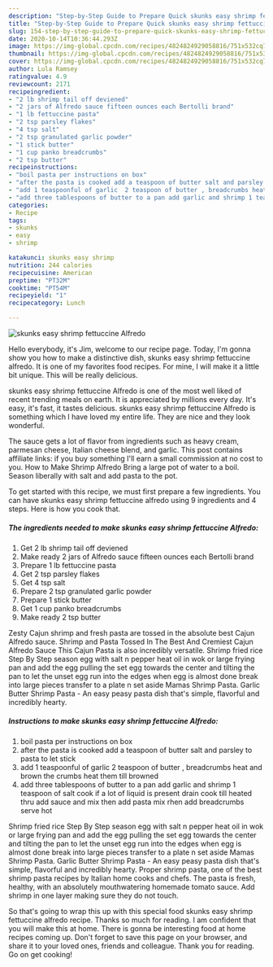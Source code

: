 ```yaml
---
description: "Step-by-Step Guide to Prepare Quick skunks easy shrimp fettuccine Alfredo"
title: "Step-by-Step Guide to Prepare Quick skunks easy shrimp fettuccine Alfredo"
slug: 154-step-by-step-guide-to-prepare-quick-skunks-easy-shrimp-fettuccine-alfredo
date: 2020-10-14T10:36:44.293Z
image: https://img-global.cpcdn.com/recipes/4824824929058816/751x532cq70/skunks-easy-shrimp-fettuccine-alfredo-recipe-main-photo.jpg
thumbnail: https://img-global.cpcdn.com/recipes/4824824929058816/751x532cq70/skunks-easy-shrimp-fettuccine-alfredo-recipe-main-photo.jpg
cover: https://img-global.cpcdn.com/recipes/4824824929058816/751x532cq70/skunks-easy-shrimp-fettuccine-alfredo-recipe-main-photo.jpg
author: Lula Ramsey
ratingvalue: 4.9
reviewcount: 2171
recipeingredient:
- "2 lb shrimp tail off deviened"
- "2 jars of Alfredo sauce fifteen ounces each Bertolli brand"
- "1 lb fettuccine pasta"
- "2 tsp parsley flakes"
- "4 tsp salt"
- "2 tsp granulated garlic powder"
- "1 stick butter"
- "1 cup panko breadcrumbs"
- "2 tsp butter"
recipeinstructions:
- "boil pasta per instructions on box"
- "after the pasta is cooked add a teaspoon of butter salt and parsley to pasta to let stick"
- "add 1 teaspoonful of garlic  2 teaspoon of butter , breadcrumbs heat and brown the crumbs heat them till browned"
- "add three tablespoons of butter to a pan add garlic and shrimp 1 teaspoon of salt  cook if a lot of liquid  is present drain cook till heated thru add sauce and mix then add pasta mix rhen add breadcrumbs serve hot"
categories:
- Recipe
tags:
- skunks
- easy
- shrimp

katakunci: skunks easy shrimp 
nutrition: 244 calories
recipecuisine: American
preptime: "PT32M"
cooktime: "PT54M"
recipeyield: "1"
recipecategory: Lunch

---
```



![skunks easy shrimp fettuccine Alfredo](https://img-global.cpcdn.com/recipes/4824824929058816/751x532cq70/skunks-easy-shrimp-fettuccine-alfredo-recipe-main-photo.jpg)

Hello everybody, it's Jim, welcome to our recipe page. Today, I'm gonna show you how to make a distinctive dish, skunks easy shrimp fettuccine alfredo. It is one of my favorites food recipes. For mine, I will make it a little bit unique. This will be really delicious.

skunks easy shrimp fettuccine Alfredo is one of the most well liked of recent trending meals on earth. It is appreciated by millions every day. It's easy, it's fast, it tastes delicious. skunks easy shrimp fettuccine Alfredo is something which I have loved my entire life. They are nice and they look wonderful.

The sauce gets a lot of flavor from ingredients such as heavy cream, parmesan cheese, Italian cheese blend, and garlic. This post contains affiliate links: if you buy something I&#39;ll earn a small commission at no cost to you. How to Make Shrimp Alfredo Bring a large pot of water to a boil. Season liberally with salt and add pasta to the pot.


To get started with this recipe, we must first prepare a few ingredients. You can have skunks easy shrimp fettuccine alfredo using 9 ingredients and 4 steps. Here is how you cook that.

<!--inarticleads1-->

##### The ingredients needed to make skunks easy shrimp fettuccine Alfredo:

1. Get 2 lb shrimp tail off deviened
1. Make ready 2 jars of Alfredo sauce fifteen ounces each Bertolli brand
1. Prepare 1 lb fettuccine pasta
1. Get 2 tsp parsley flakes
1. Get 4 tsp salt
1. Prepare 2 tsp granulated garlic powder
1. Prepare 1 stick butter
1. Get 1 cup panko breadcrumbs
1. Make ready 2 tsp butter


Zesty Cajun shrimp and fresh pasta are tossed in the absolute best Cajun Alfredo sauce. Shrimp and Pasta Tossed In The Best And Cremiest Cajun Alfredo Sauce This Cajun Pasta is also incredibly versatile. Shrimp fried rice Step By Step season egg with salt n pepper heat oil in wok or large frying pan and add the egg pulling the set egg towards the center and tilting the pan to let the unset egg run into the edges when egg is almost done break into large pieces transfer to a plate n set aside Mamas Shrimp Pasta. Garlic Butter Shrimp Pasta - An easy peasy pasta dish that&#39;s simple, flavorful and incredibly hearty. 

<!--inarticleads2-->

##### Instructions to make skunks easy shrimp fettuccine Alfredo:

1. boil pasta per instructions on box
1. after the pasta is cooked add a teaspoon of butter salt and parsley to pasta to let stick
1. add 1 teaspoonful of garlic  2 teaspoon of butter , breadcrumbs heat and brown the crumbs heat them till browned
1. add three tablespoons of butter to a pan add garlic and shrimp 1 teaspoon of salt  cook if a lot of liquid  is present drain cook till heated thru add sauce and mix then add pasta mix rhen add breadcrumbs serve hot


Shrimp fried rice Step By Step season egg with salt n pepper heat oil in wok or large frying pan and add the egg pulling the set egg towards the center and tilting the pan to let the unset egg run into the edges when egg is almost done break into large pieces transfer to a plate n set aside Mamas Shrimp Pasta. Garlic Butter Shrimp Pasta - An easy peasy pasta dish that&#39;s simple, flavorful and incredibly hearty. Proper shrimp pasta, one of the best shrimp pasta recipes by Italian home cooks and chefs. The pasta is fresh, healthy, with an absolutely mouthwatering homemade tomato sauce. Add shrimp in one layer making sure they do not touch. 

So that's going to wrap this up with this special food skunks easy shrimp fettuccine alfredo recipe. Thanks so much for reading. I am confident that you will make this at home. There is gonna be interesting food at home recipes coming up. Don't forget to save this page on your browser, and share it to your loved ones, friends and colleague. Thank you for reading. Go on get cooking!

